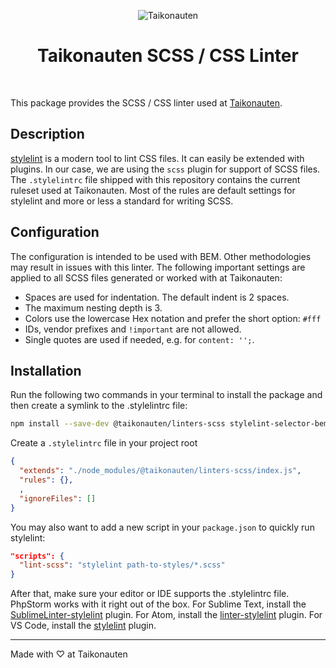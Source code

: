 <p align="center">
  <img src="https://i.imgur.com/dV1aZjJ.png" title="Taikonauten">
</p>

<h1 align="center">Taikonauten SCSS / CSS Linter</h1>

<p>&nbsp;</p>

This package provides the SCSS / CSS linter used at [Taikonauten](https://taikonauten.com).

## Description

[stylelint](https://stylelint.io/) is a modern tool to lint CSS files. It can easily be extended with plugins. In our case, we are using the `scss` plugin for support of SCSS files. The `.stylelintrc` file shipped with this repository contains the current ruleset used at Taikonauten. Most of the rules are default settings for stylelint and more or less a standard for writing SCSS.

## Configuration

The configuration is intended to be used with BEM. Other methodologies may result in issues with this linter.
The following important settings are applied to all SCSS files generated or worked with at Taikonauten:

* Spaces are used for indentation. The default indent is 2 spaces.
* The maximum nesting depth is 3.
* Colors use the lowercase Hex notation and prefer the short option: `#fff`
* IDs, vendor prefixes and `!important` are not allowed.
* Single quotes are used if needed, e.g. for `content: '';`.

## Installation

Run the following two commands in your terminal to install the package and then create a symlink to the .stylelintrc file:

```bash
npm install --save-dev @taikonauten/linters-scss stylelint-selector-bem-pattern stylelint-config-standard-scss
```

Create a `.stylelintrc` file in your project root
```json
{
  "extends": "./node_modules/@taikonauten/linters-scss/index.js",
  "rules": {},
  ,
  "ignoreFiles": []
}
```

You may also want to add a new script in your `package.json` to quickly run stylelint:

```json
"scripts": {
  "lint-scss": "stylelint path-to-styles/*.scss"
}
```

After that, make sure your editor or IDE supports the .stylelintrc file. PhpStorm works with it right out of the box.
For Sublime Text, install the [SublimeLinter-stylelint](https://github.com/SublimeLinter/SublimeLinter-stylelint) plugin.
For Atom, install the [linter-stylelint](https://atom.io/packages/linter-stylelint) plugin.
For VS Code, install the [stylelint](https://marketplace.visualstudio.com/items?itemName=stylelint.vscode-stylelint) plugin.

---

Made with ♡ at Taikonauten
